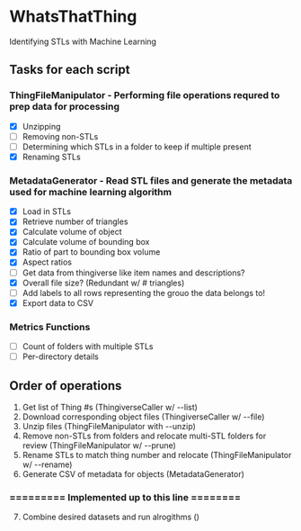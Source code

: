# WhatsThatThing
Identifying STLs with Machine Learning

## Tasks for each script

### ThingFileManipulator - Performing file operations requred to prep data for processing

- [x] Unzipping
- [ ] Removing non-STLs
- [ ] Determining which STLs in a folder to keep if multiple present
- [x] Renaming STLs

### MetadataGenerator - Read STL files and generate the metadata used for machine learning algorithm
- [x] Load in STLs
- [x] Retrieve number of triangles
- [x] Calculate volume of object
- [x] Calculate volume of bounding box
- [x] Ratio of part to bounding box volume
- [x] Aspect ratios
- [ ] Get data from thingiverse like item names and descriptions?
- [x] Overall file size? (Redundant w/ # triangles)
- [ ] Add labels to all rows representing the grouo the data belongs to!
- [x] Export data to CSV

### Metrics Functions
- [ ] Count of folders with multiple STLs
- [ ] Per-directory details

## Order of operations
1. Get list of Thing #s (ThingiverseCaller w/ --list)
2. Download corresponding object files (ThingiverseCaller w/ --file)
3. Unzip files (ThingFileManipulator with --unzip)
4. Remove non-STLs from folders and relocate multi-STL folders for review (ThingFileManipulator w/ --prune)
5. Rename STLs to match thing number and relocate (ThingFileManipulator w/ --rename)
6. Generate CSV of metadata for objects (MetadataGenerator)
### ========= Implemented up to this line ========
7. Combine desired datasets and run alrogithms ()

